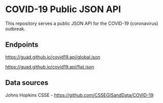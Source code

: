 # COVID-19 Public JSON API

This repository serves a public JSON API for the COVID-19 (coronavirus) outbreak.

## Endpoints

https://guad.github.io/covid19.api/global.json

https://guad.github.io/covid19.api/flat.json

## Data sources

Johns Hopkins CSSE - https://github.com/CSSEGISandData/COVID-19

